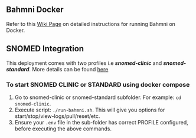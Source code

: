## Bahmni Docker

Refer to this [Wiki Page](https://bahmni.atlassian.net/wiki/spaces/BAH/pages/299630726/Running+Bahmni+on+Docker) on detailed instructions for running Bahmni on Docker.

## SNOMED Integration
This deployment comes with two profiles i.e **_snomed-clinic_** and **_snomed-standard_**. More details can be found [here](https://bahmni.atlassian.net/wiki/spaces/BAH/pages/3132686337/SNOMED+FHIR+Terminology+Server+Integration+with+Bahmni)

### To start SNOMED CLINIC or STANDARD using docker compose
1. Go to snomed-clinic or snomed-standard subfolder. For example: `cd snomed-clinic`.
2. Execute script: `./run-bahmni.sh`. This will give you options for start/stop/view-logs/pull/reset/etc.
3. Ensure your `.env` file in the sub-folder has correct PROFILE configured, before executing the above commands.  
